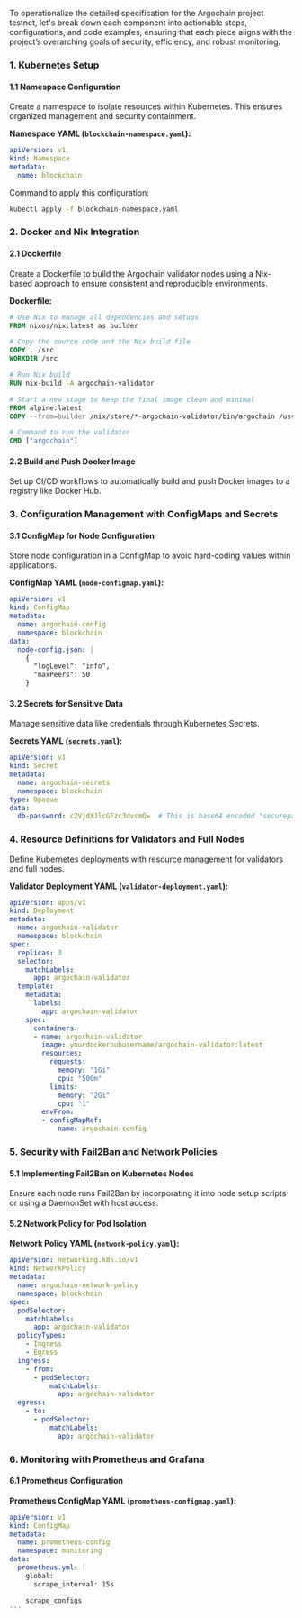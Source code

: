 To operationalize the detailed specification for the Argochain project testnet, let's break down each component into actionable steps, configurations, and code examples, ensuring that each piece aligns with the project’s overarching goals of security, efficiency, and robust monitoring.

### 1. Kubernetes Setup

#### 1.1 Namespace Configuration

Create a namespace to isolate resources within Kubernetes. This ensures organized management and security containment.

**Namespace YAML (`blockchain-namespace.yaml`):**
```yaml
apiVersion: v1
kind: Namespace
metadata:
  name: blockchain
```
Command to apply this configuration:
```bash
kubectl apply -f blockchain-namespace.yaml
```

### 2. Docker and Nix Integration

#### 2.1 Dockerfile

Create a Dockerfile to build the Argochain validator nodes using a Nix-based approach to ensure consistent and reproducible environments.

**Dockerfile:**
```dockerfile
# Use Nix to manage all dependencies and setups
FROM nixos/nix:latest as builder

# Copy the source code and the Nix build file
COPY . /src
WORKDIR /src

# Run Nix build
RUN nix-build -A argochain-validator

# Start a new stage to keep the final image clean and minimal
FROM alpine:latest
COPY --from=builder /nix/store/*-argochain-validator/bin/argochain /usr/local/bin/argochain

# Command to run the validator
CMD ["argochain"]
```

#### 2.2 Build and Push Docker Image

Set up CI/CD workflows to automatically build and push Docker images to a registry like Docker Hub.

### 3. Configuration Management with ConfigMaps and Secrets

#### 3.1 ConfigMap for Node Configuration

Store node configuration in a ConfigMap to avoid hard-coding values within applications.

**ConfigMap YAML (`node-configmap.yaml`):**
```yaml
apiVersion: v1
kind: ConfigMap
metadata:
  name: argochain-config
  namespace: blockchain
data:
  node-config.json: |
    {
      "logLevel": "info",
      "maxPeers": 50
    }
```

#### 3.2 Secrets for Sensitive Data

Manage sensitive data like credentials through Kubernetes Secrets.

**Secrets YAML (`secrets.yaml`):**
```yaml
apiVersion: v1
kind: Secret
metadata:
  name: argochain-secrets
  namespace: blockchain
type: Opaque
data:
  db-password: c2VjdXJlcGFzc3dvcmQ=  # This is base64 encoded "securepassword"
```

### 4. Resource Definitions for Validators and Full Nodes

Define Kubernetes deployments with resource management for validators and full nodes.

**Validator Deployment YAML (`validator-deployment.yaml`):**
```yaml
apiVersion: apps/v1
kind: Deployment
metadata:
  name: argochain-validator
  namespace: blockchain
spec:
  replicas: 3
  selector:
    matchLabels:
      app: argochain-validator
  template:
    metadata:
      labels:
        app: argochain-validator
    spec:
      containers:
      - name: argochain-validator
        image: yourdockerhubusername/argochain-validator:latest
        resources:
          requests:
            memory: "1Gi"
            cpu: "500m"
          limits:
            memory: "2Gi"
            cpu: "1"
        envFrom:
        - configMapRef:
            name: argochain-config
```

### 5. Security with Fail2Ban and Network Policies

#### 5.1 Implementing Fail2Ban on Kubernetes Nodes

Ensure each node runs Fail2Ban by incorporating it into node setup scripts or using a DaemonSet with host access.

#### 5.2 Network Policy for Pod Isolation

**Network Policy YAML (`network-policy.yaml`):**
```yaml
apiVersion: networking.k8s.io/v1
kind: NetworkPolicy
metadata:
  name: argochain-network-policy
  namespace: blockchain
spec:
  podSelector:
    matchLabels:
      app: argochain-validator
  policyTypes:
    - Ingress
    - Egress
  ingress:
    - from:
      - podSelector:
          matchLabels:
            app: argochain-validator
  egress:
    - to:
      - podSelector:
          matchLabels:
            app: argochain-validator
```

### 6. Monitoring with Prometheus and Grafana

#### 6.1 Prometheus Configuration

**Prometheus ConfigMap YAML (`prometheus-configmap.yaml`):**
```yaml
apiVersion: v1
kind: ConfigMap
metadata:
  name: prometheus-config
  namespace: monitoring
data:
  prometheus.yml: |
    global:
      scrape_interval: 15s

    scrape_configs
'''
